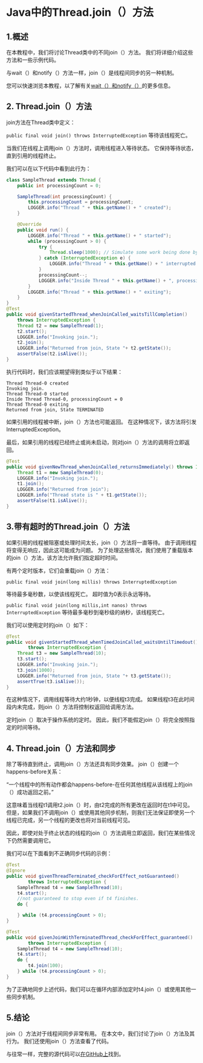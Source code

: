 # Java中的Thread.join（）方法

## 1.概述
在本教程中，我们将讨论Thread类中的不同join（）方法。 我们将详细介绍这些方法和一些示例代码。

与wait（）和notify（）方法一样，join（）是线程间同步的另一种机制。

您可以快速浏览本教程，以了解有关[wait（）和notify（）](19.Java中Wait和Sleep之间的区别.md)的更多信息。

## 2. Thread.join（）方法
join方法在Thread类中定义：

`public final void join() throws InterruptedException`
等待该线程死亡。

当我们在线程上调用join（）方法时，调用线程进入等待状态。 它保持等待状态，直到引用的线程终止。

我们可以在以下代码中看到此行为：

```java
class SampleThread extends Thread {
    public int processingCount = 0;

    SampleThread(int processingCount) {
        this.processingCount = processingCount;
        LOGGER.info("Thread " + this.getName() + " created");
    }

    @Override
    public void run() {
        LOGGER.info("Thread " + this.getName() + " started");
        while (processingCount > 0) {
            try {
                Thread.sleep(1000); // Simulate some work being done by thread
            } catch (InterruptedException e) {
                LOGGER.info("Thread " + this.getName() + " interrupted.");
            }
            processingCount--;
            LOGGER.info("Inside Thread " + this.getName() + ", processingCount = " + processingCount);
        }
        LOGGER.info("Thread " + this.getName() + " exiting");
    }
}
@Test
public void givenStartedThread_whenJoinCalled_waitsTillCompletion()
    throws InterruptedException {
    Thread t2 = new SampleThread(1);
    t2.start();
    LOGGER.info("Invoking join.");
    t2.join();
    LOGGER.info("Returned from join, State "+ t2.getState());
    assertFalse(t2.isAlive());
}
```

执行代码时，我们应该期望得到类似于以下结果：

```
Thread Thread-0 created
Invoking join.
Thread Thread-0 started
Inside Thread Thread-0, processingCount = 0
Thread Thread-0 exiting
Returned from join, State TERMINATED
```

如果引用的线程被中断，join（）方法也可能返回。 在这种情况下，该方法将引发InterruptedException。

最后，如果引用的线程已经终止或尚未启动，则对join（）方法的调用将立即返回。

```java
@Test
public void givenNewThread_whenJoinCalled_returnsImmediately() throws InterruptedException {
    Thread t1 = new SampleThread(0);
    LOGGER.info("Invoking join.");
    t1.join();
    LOGGER.info("Returned from join");
    LOGGER.info("Thread state is " + t1.getState());
    assertFalse(t1.isAlive());
}
```

## 3.带有超时的Thread.join（）方法
如果引用的线程被阻塞或处理时间太长，join（）方法将一直等待。 由于调用线程将变得无响应，因此这可能成为问题。 为了处理这些情况，我们使用了重载版本的join（）方法，该方法允许我们指定超时时间。

有两个定时版本，它们会重载join（）方法：

`public final void join(long millis) throws InterruptedException`

等待最多毫秒数，以使该线程死亡。 超时值为0表示永远等待。

`public final void join(long millis,int nanos) throws InterruptedException`
等待最多毫秒到毫秒级的纳秒，该线程死亡。

我们可以使用定时的join（）如下：

```java
@Test
public void givenStartedThread_whenTimedJoinCalled_waitsUntilTimedout()
        throws InterruptedException {
    Thread t3 = new SampleThread(10);
    t3.start();
    LOGGER.info("Invoking join.");
    t3.join(1000);
    LOGGER.info("Returned from join, State "+ t3.getState());
    assertTrue(t3.isAlive());
}
```

在这种情况下，调用线程等待大约1秒钟，以便线程t3完成。 如果线程t3在此时间段内未完成，则join（）方法将控制权返回给调用方法。

定时join（）取决于操作系统的定时。 因此，我们不能假定join（）将完全按照指定的时间等待。

## 4. Thread.join（）方法和同步
除了等待直到终止，调用join（）方法还具有同步效果。 join（）创建一个happens-before关系：

“一个线程中的所有动作都会happens-before-在任何其他线程从该线程上的join（）成功返回之前。”

这意味着当线程t1调用t2.join（）时，由t2完成的所有更改在返回时在t1中可见。但是，如果我们不调用join（）或使用其他同步机制，则我们无法保证即使另一个线程已完成，另一个线程的更改也将对当前线程可见。

因此，即使对处于终止状态的线程的join（）方法调用立即返回，我们在某些情况下仍然需要调用它。

我们可以在下面看到不正确同步代码的示例：

```java
@Test
@Ignore
public void givenThreadTerminated_checkForEffect_notGuaranteed()
        throws InterruptedException {
    SampleThread t4 = new SampleThread(10);
    t4.start();
    //not guaranteed to stop even if t4 finishes.
    do {

    } while (t4.processingCount > 0);
}

@Test
public void givenJoinWithTerminatedThread_checkForEffect_guaranteed()
        throws InterruptedException {
    SampleThread t4 = new SampleThread(10);
    t4.start();
    do {
        t4.join(100);
    } while (t4.processingCount > 0);
}
```

为了正确地同步上述代码，我们可以在循环内部添加定时t4.join（）或使用其他一些同步机制。

## 5.结论
join（）方法对于线程间同步非常有用。 在本文中，我们讨论了join（）方法及其行为。 我们还使用join（）方法查看了代码。

与往常一样，完整的源代码可以[在GitHub上](https://github.com/tomlxq/tutorials/tree/master/spring-concurrent-modules/core-java-concurrency-advanced-2)找到。